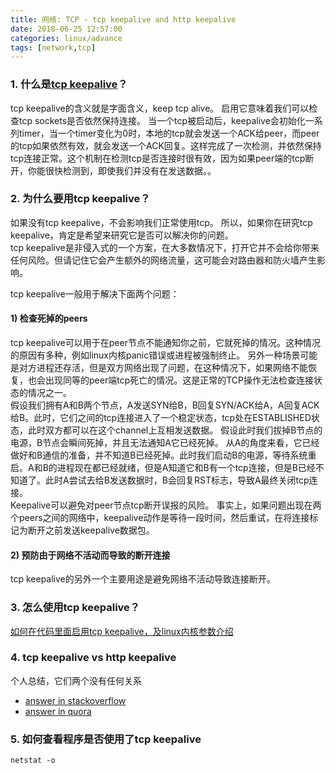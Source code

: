 ```yaml
---
title: 网络: TCP - tcp keepalive and http keepalive
date: 2018-06-25 12:57:00
categories: linux/advance
tags: [network,tcp]
---
```


### 1. 什么是[tcp keepalive](http://tldp.org/HOWTO/TCP-Keepalive-HOWTO/overview.html)？
tcp keepalive的含义就是字面含义，keep tcp alive。 启用它意味着我们可以检查tcp sockets是否依然保持连接。 当一个tcp被启动后，keepalive会初始化一系列timer，当一个timer变化为0时，本地的tcp就会发送一个ACK给peer，而peer的tcp如果依然有效，就会发送一个ACK回复。这样完成了一次检测，并依然保持tcp连接正常。这个机制在检测tcp是否连接时很有效，因为如果peer端的tcp断开，你能很快检测到，即使我们并没有在发送数据。。

### 2. 为什么要用tcp keepalive？
如果没有tcp keepalive，不会影响我们正常使用tcp。 所以，如果你在研究tcp keepalive，肯定是希望来研究它是否可以解决你的问题。  
tcp keepalive是非侵入式的一个方案，在大多数情况下，打开它并不会给你带来任何风险。但请记住它会产生额外的网络流量，这可能会对路由器和防火墙产生影响。  

tcp keepalive一般用于解决下面两个问题：
#### 1) 检查死掉的peers
tcp keepalive可以用于在peer节点不能通知你之前，它就死掉的情况。这种情况的原因有多种，例如linux内核panic错误或进程被强制终止。 另外一种场景可能是对方进程还存活，但是双方网络出现了问题，在这种情况下，如果网络不能恢复，也会出现同等的peer端tcp死亡的情况。这是正常的TCP操作无法检查连接状态的情况之一。  
假设我们拥有A和B两个节点，A发送SYN给B，B回复SYN/ACK给A，A回复ACK给B。此时，它们之间的tcp连接进入了一个稳定状态，tcp处在ESTABLISHED状态，此时双方都可以在这个channel上互相发送数据。 假设此时我们拔掉B节点的电源，B节点会瞬间死掉，并且无法通知A它已经死掉。 从A的角度来看，它已经做好和B通信的准备，并不知道B已经死掉。此时我们启动B的电源，等待系统重启。A和B的进程现在都已经就绪，但是A知道它和B有一个tcp连接，但是B已经不知道了。此时A尝试去给B发送数据时，B会回复RST标志，导致A最终关闭tcp连接。  
Keepalive可以避免对peer节点tcp断开误报的风险。 事实上，如果问题出现在两个peers之间的网络中，keepalive动作是等待一段时间，然后重试，在将连接标记为断开之前发送keepalive数据包。

#### 2) 预防由于网络不活动而导致的断开连接
tcp keepalive的另外一个主要用途是避免网络不活动导致连接断开。

### 3. 怎么使用tcp keepalive？
[如何在代码里面启用tcp keepalive，及linux内核参数介绍](http://tldp.org/HOWTO/TCP-Keepalive-HOWTO/usingkeepalive.html)

### 4. tcp keepalive vs http keepalive
个人总结，它们两个没有任何关系
- [answer in stackoverflow](https://stackoverflow.com/questions/9334401/http-keep-alive-and-tcp-keep-alive)
- [answer in quora](https://www.quora.com/How-does-http-keep-alive-works-whats-the-difference-between-tcp-keep-alive-and-http-keep-alive)

### 5. 如何查看程序是否使用了tcp keepalive
`netstat -o`